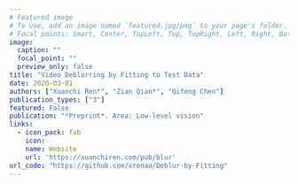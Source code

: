 ```yaml
---
# Featured image
# To use, add an image named `featured.jpg/png` to your page's folder.
# Focal points: Smart, Center, TopLeft, Top, TopRight, Left, Right, BottomLeft, Bottom, BottomRight.
image:
  caption: ""
  focal_point: ""
  preview_only: false
title: "Video Deblurring by Fitting to Test Data"
date: 2020-03-01
authors: ["Xuanchi Ren*", "Zian Qian*", "Qifeng Chen"]
publication_types: ["3"]
featured: False
publication: "*Preprint*. Area: Low-level vision"
links:
  - icon_pack: fab
    icon: 
    name: Website
    url: 'https://xuanchiren.com/pub/blur'
url_code: "https://github.com/xrenaa/Deblur-by-Fitting"
---
```


